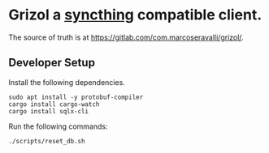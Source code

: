 # Grizol a [syncthing](https://github.com/syncthing/syncthing) compatible client.

The source of truth is at https://gitlab.com/com.marcoseravalli/grizol/.

## Developer Setup

Install the following dependencies.

```shell
sudo apt install -y protobuf-compiler
cargo install cargo-watch
cargo install sqlx-cli
```

Run the following commands:

```shell
./scripts/reset_db.sh
```
